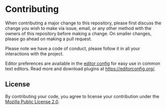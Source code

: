 # Contributing

When contributing a major change to this repository, please first discuss the change you wish to make via issue,
email, or any other method with the owners of this repository before making a change. On smaller changes, please go ahead on making a pull request.

Please note we have a code of conduct, please follow it in all your interactions with the project.

Editor preferences are available in the [editor config](https://github.com/mdlightdev/material-design-light/blob/main/.editorconfig) for easy use in common text editors. Read more and download plugins at <https://editorconfig.org/>.

## License

By contributing your code, you agree to license your contribution under the [Mozilla Public License 2.0](https://github.com/mdlightdev/material-design-light/blob/main/LICENSE).
